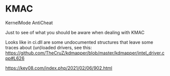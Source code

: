 # KMAC
KernelMode AntiCheat

Just to see of what you should be aware when dealing with KMAC

Looks like in ci.dll are some undocumented structures that leave some traces about (un)loaded drivers, see this:
https://github.com/TheCruZ/kdmapper/blob/master/kdmapper/intel_driver.cpp#L626

https://key08.com/index.php/2021/02/06/902.html
